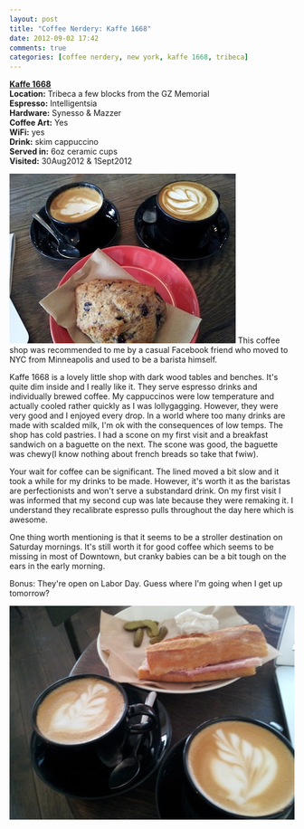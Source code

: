 ```yaml
---
layout: post
title: "Coffee Nerdery: Kaffe 1668"
date: 2012-09-02 17:42
comments: true
categories: [coffee nerdery, new york, kaffe 1668, tribeca] 
---
```


**[Kaffe 1668](http://kaffe1668.com)**  
**Location:** Tribeca a few blocks from the GZ Memorial  
**Espresso:** Intelligentsia  
**Hardware:** Synesso & Mazzer  
**Coffee Art:** Yes  
**WiFi:** yes  
**Drink:** skim cappuccino  
**Served in:** 6oz ceramic cups  
**Visited:** 30Aug2012 & 1Sept2012  

  <img src="/images/kaffe1668.jpg"/>  
 This coffee shop was recommended to me by a casual Facebook friend who moved to NYC
 from Minneapolis and used to be a barista himself. 

 Kaffe 1668 is a lovely little shop with dark wood tables and benches. It's
 quite dim inside and I really like it. They serve espresso drinks and
 individually brewed coffee.  My cappuccinos were low temperature and actually
 cooled rather quickly as I was lollygagging.  However, they were very good and
 I enjoyed every drop. In a world where too many drinks are made with scalded
 milk, I'm ok with the consequences of low temps. The shop has cold pastries.
 I had a scone on my first visit and a breakfast sandwich on a baguette on the
 next. The scone was good, the baguette was chewy(I know nothing about french
breads so take that fwiw). 

 Your wait for coffee can be significant. The lined moved a bit slow and it
 took a while for my drinks to be made.  However, it's worth it as the
 baristas are perfectionists and won't serve a substandard drink. On my first
 visit I was informed that my second cup was late because they were remaking
 it.   I understand they recalibrate espresso pulls throughout the day here
 which is awesome.

 One thing worth mentioning is that it seems to be a stroller destination on
 Saturday mornings. It's still worth it for good coffee which seems to be
 missing in most of Downtown, but cranky babies can be a bit tough on the ears
 in the early morning.

 Bonus: They're open on Labor Day. Guess where I'm going when I get up
 tomorrow?

 <img src="/images/kaffe1668-2.jpg"/>  

